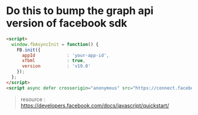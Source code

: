 # Do this to bump the graph api version of facebook sdk

```html
<script>
  window.fbAsyncInit = function() {
    FB.init({
      appId            : 'your-app-id',
      xfbml            : true,
      version          : 'v19.0'
    });
  };
</script>
<script async defer crossorigin="anonymous" src="https://connect.facebook.net/en_US/sdk.js"></script>
```
   
> resource : https://developers.facebook.com/docs/javascript/quickstart/
